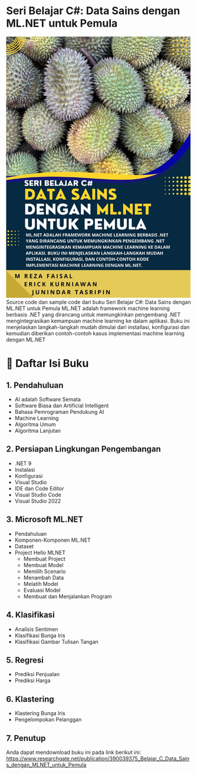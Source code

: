 # Seri Belajar C#: Data Sains dengan ML.NET untuk Pemula
<img src="https://github.com/rezafaisal/MLNETforBeginner/blob/main/Images/cover.jpg" width="500">
Source code dan sample code dari buku Seri Belajar C#: Data Sains dengan ML.NET untuk Pemula
ML.NET adalah framework machine learning berbasis .NET yang dirancang untuk memungkinkan pengembang .NET mengintegrasikan kemampuan machine learning ke dalam aplikasi. Buku ini menjelaskan langkah-langkah mudah dimulai dari installasi, konfigurasi dan kemudian diberikan contoh-contoh kasus implementasi machine learning dengan ML.NET

# 📘 Daftar Isi Buku

## 1. Pendahuluan
- AI adalah Software Semata  
- Software Biasa dan Artificial Intelligent  
- Bahasa Pemrograman Pendukung AI  
- Machine Learning  
- Algoritma Umum  
- Algoritma Lanjutan  

## 2. Persiapan Lingkungan Pengembangan
- .NET 9  
- Instalasi  
- Konfigurasi  
- Visual Studio  
- IDE dan Code Editor  
- Visual Studio Code  
- Visual Studio 2022  

## 3. Microsoft ML.NET
- Pendahuluan  
- Komponen-Komponen ML.NET  
- Dataset  
- Project Hello MLNET  
  - Membuat Project  
  - Membuat Model  
  - Memilih Scenario  
  - Menambah Data  
  - Melatih Model  
  - Evaluasi Model  
  - Membuat dan Menjalankan Program  

## 4. Klasifikasi
- Analisis Sentimen  
- Klasifikasi Bunga Iris  
- Klasifikasi Gambar Tulisan Tangan  

## 5. Regresi
- Prediksi Penjualan  
- Prediksi Harga  

## 6. Klastering
- Klastering Bunga Iris  
- Pengelompokan Pelanggan  

## 7. Penutup



Anda dapat mendownload buku ini pada link berikut ini: https://www.researchgate.net/publication/390039375_Belajar_C_Data_Sains_dengan_MLNET_untuk_Pemula
